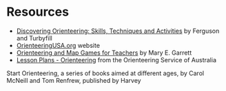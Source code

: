 # Resources

* [Discovering Orienteering: Skills, Techniques and Activities](https://www.google.com/books/edition/Discovering\_Orienteering/zTNO3OpiUHMC?hl=en) by Ferguson and Turbyfill&#x20;
* [OrienteeringUSA.org](https://www.orienteeringusa.org) website
* [Orienteering and Map Games for Teachers](https://www.google.com/books/edition/Orienteering\_and\_Map\_Games\_for\_Teachers/Y-\_ExQEACAAJ?hl=en) by Mary E. Garrett
* [Lesson Plans - Orienteering](https://osoa.com.au/product/lesson-plan-orienteering/) from the Orienteering Service of Australia

Start Orienteering, a series of books aimed at different ages, by Carol McNeill and Tom Renfrew, published by Harvey
